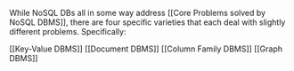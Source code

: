 While NoSQL DBs all in some way address [[Core Problems solved by NoSQL DBMS]], there are four specific varieties that each deal with slightly different problems. Specifically:

[[Key-Value DBMS]]
[[Document DBMS]]
[[Column Family DBMS]]
[[Graph DBMS]]